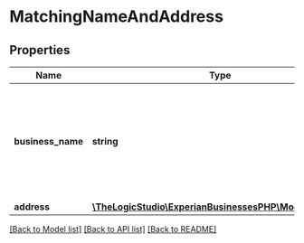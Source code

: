 # MatchingNameAndAddress

## Properties
Name | Type | Description | Notes
------------ | ------------- | ------------- | -------------
**business_name** | **string** | Name of the business, headquarters, subsidiary, or owner/partner name based on the Business Association type | [optional] 
**address** | [**\TheLogicStudio\ExperianBusinessesPHP\Model\Address**](Address.md) |  | [optional] 

[[Back to Model list]](../README.md#documentation-for-models) [[Back to API list]](../README.md#documentation-for-api-endpoints) [[Back to README]](../README.md)


